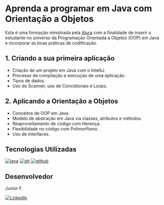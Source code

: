 # Aprenda a programar em Java com Orientação a Objetos

Esta é uma formação ministrada pela [Alura]("https://www.alura.com.br") com a finalidade de inserir o estudante no universo 
da Programação Orientada a Objetos (OOP) em Java e incorporar as boas práticas de codificação.

## 1. Criando a sua primeira aplicação
- Criação de um projeto em Java com o IntelliJ.
- Processo de compilação e execução de uma aplicação.
- Tipos de dados.
- Uso do Scanner, uso de Concidionais e Loops.

## 2. Aplicando a Orientação a Objetos
- Conceitos de OOP em Java.
- Modelo de abstração em Java via classes, atributos e métodos.
- Reaproveitamento de código com Herença.
- Flexibilidade no código com Polimorfismo.
- Uso de interfaces.

##  Tecnologias Utilizadas

<div style="display: inline-block">
  <a href="#" title="Java"><img  alt="java" src="https://img.shields.io/badge/java-%23ED8B00.svg?style=for-the-badge&logo=openjdk&logoColor=white" /></a>
  <a href="#" title="Git"><img alt="git" src="https://img.shields.io/badge/GIT-E44C30?style=for-the-badge&logo=git&logoColor=white"></a>
  <a href="https://github.com/juniorfacin" title="GitHub"><img alt="github" src="https://img.shields.io/badge/GitHub-100000?style=for-the-badge&logo=github&logoColor=white"></a>
</div>

## Desenvolvedor

Junior F.

<div style="display: inline-block">
  <a href="https://www.linkedin.com/in/osmarjosefacinjr" target="_blank" title="LinkedIn"><img loading="lazy" 
src="https://img.shields.io/badge/-LinkedIn-%230077B5?style=for-the-badge&logo=linkedin&logoColor=white" alt="LinkedIn"></a>
</div>